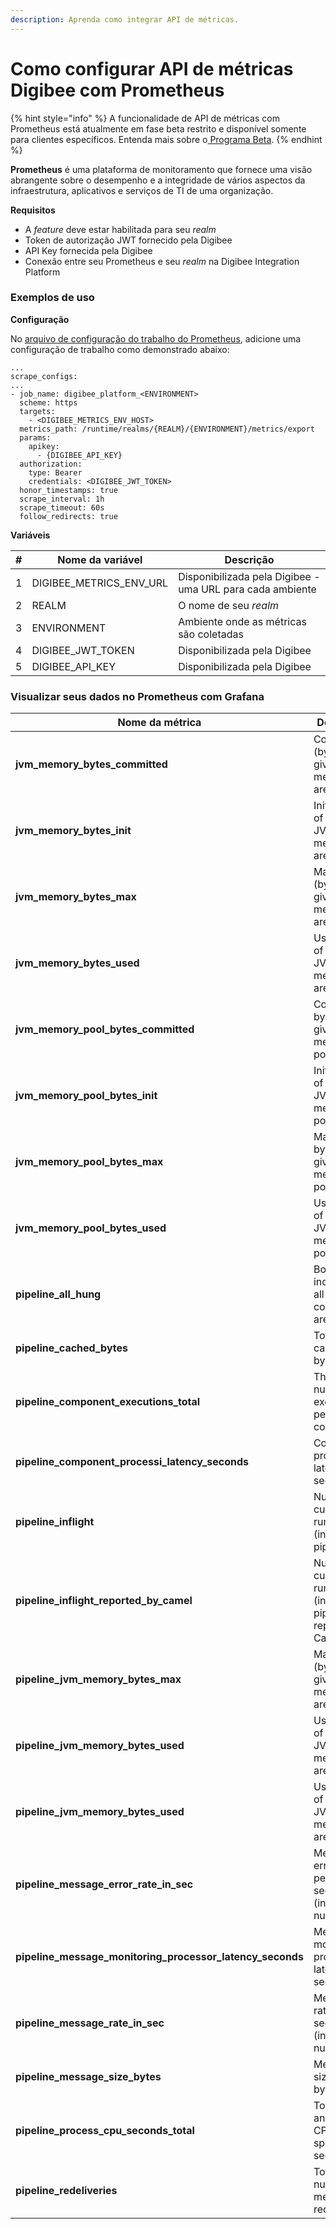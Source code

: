 ```yaml
---
description: Aprenda como integrar API de métricas.
---
```


# Como configurar API de métricas Digibee com Prometheus

{% hint style="info" %}
A funcionalidade de API de métricas com Prometheus está atualmente em fase beta restrito e disponível somente para clientes específicos. Entenda mais sobre o[ Programa Beta](https://docs.digibee.com/documentation/v/pt-br/geral/programa-beta).
{% endhint %}

**Prometheus** é uma plataforma de monitoramento que fornece uma visão abrangente sobre o desempenho e a integridade de vários aspectos da infraestrutura, aplicativos e serviços de TI de uma organização.

**Requisitos**

* A _feature_ deve estar habilitada para seu _realm_
* Token de autorização JWT fornecido pela Digibee
* API Key fornecida pela Digibee
* Conexão entre seu Prometheus e seu _realm_ na Digibee Integration Platform

### **Exemplos de uso**

**Configuração**

No [arquivo de configuração do trabalho do Prometheus](https://prometheus.io/docs/prometheus/latest/configuration/configuration/), adicione uma configuração de trabalho como demonstrado abaixo:

```
...
scrape_configs:
...
- job_name: digibee_platform_<ENVIRONMENT>
  scheme: https
  targets:
    - <DIGIBEE_METRICS_ENV_HOST>
  metrics_path: /runtime/realms/{REALM}/{ENVIRONMENT}/metrics/export
  params:
    apikey:
      - {DIGIBEE_API_KEY}
  authorization:
    type: Bearer
    credentials: <DIGIBEE_JWT_TOKEN>
  honor_timestamps: true
  scrape_interval: 1h
  scrape_timeout: 60s
  follow_redirects: true

```

**Variáveis**

| **#** | **Nome da variável**       | **Descrição**                                             |
| ----- | -------------------------- | --------------------------------------------------------- |
| 1     | DIGIBEE\_METRICS\_ENV\_URL | Disponibilizada pela Digibee - uma URL para cada ambiente |
| 2     | REALM                      | O nome de seu _realm_                                     |
| 3     | ENVIRONMENT                | Ambiente onde as métricas são coletadas                   |
| 4     | DIGIBEE\_JWT\_TOKEN        | Disponibilizada pela Digibee                              |
| 5     | DIGIBEE\_API\_KEY          | Disponibilizada pela Digibee                              |

### **Visualizar seus dados no Prometheus com Grafana**

<table data-full-width="true"><thead><tr><th>Nome da métrica</th><th>Descrição</th><th>Tipo</th></tr></thead><tbody><tr><td><strong>jvm_memory_bytes_committed</strong></td><td>Committed (bytes) of a given JVM memory area.</td><td>Gauge</td></tr><tr><td><strong>jvm_memory_bytes_init</strong></td><td>Initial bytes of a given JVM memory area.</td><td>Gauge</td></tr><tr><td><strong>jvm_memory_bytes_max</strong></td><td>Maximum (bytes) of a given JVM memory area.</td><td>Gauge</td></tr><tr><td><strong>jvm_memory_bytes_used</strong></td><td>Used bytes of a given JVM memory area.</td><td>Gauge</td></tr><tr><td><strong>jvm_memory_pool_bytes_committed</strong></td><td>Committed bytes of a given JVM memory pool.</td><td>Gauge</td></tr><tr><td><strong>jvm_memory_pool_bytes_init</strong></td><td>Initial bytes of a given JVM memory pool.</td><td>Gauge</td></tr><tr><td><strong>jvm_memory_pool_bytes_max</strong></td><td>Maximum bytes of a given JVM memory pool.</td><td>Gauge</td></tr><tr><td><strong>jvm_memory_pool_bytes_used</strong></td><td>Used bytes of a given JVM memory pool.</td><td>Gauge</td></tr><tr><td><strong>pipeline_all_hung</strong></td><td>Boolean indicating if all pipeline consumers are hung.</td><td>Gauge</td></tr><tr><td><strong>pipeline_cached_bytes</strong></td><td>Total cached bytes.</td><td>Summary</td></tr><tr><td><strong>pipeline_component_executions_total</strong></td><td>The total number of executions per component.</td><td>Counter</td></tr><tr><td><strong>pipeline_component_processi_latency_seconds</strong></td><td>Component processing latency in seconds.</td><td>Summary</td></tr><tr><td><strong>pipeline_inflight</strong></td><td>Number of currently running (inflight) pipelines.</td><td>Gauge</td></tr><tr><td><strong>pipeline_inflight_reported_by_camel</strong></td><td>Number of currently running (inflight) pipelines reported by Camel.</td><td>Gauge</td></tr><tr><td><strong>pipeline_jvm_memory_bytes_max</strong></td><td>Maximum (bytes) of a given JVM memory area.</td><td>Gauge</td></tr><tr><td><strong>pipeline_jvm_memory_bytes_used</strong></td><td>Used bytes of a given JVM memory area.</td><td>Gauge</td></tr><tr><td><strong>pipeline_jvm_memory_bytes_used</strong></td><td>Used bytes of a given JVM memory area.</td><td>Gauge</td></tr><tr><td><strong>pipeline_message_error_rate_in_sec</strong></td><td>Message error rate per seconds (integer number).</td><td>Gauge</td></tr><tr><td><strong>pipeline_message_monitoring_processor_latency_seconds</strong></td><td>Message monitoring processor latency in seconds.</td><td>Counter</td></tr><tr><td><strong>pipeline_message_rate_in_sec</strong></td><td>Message rate per seconds (integer number).</td><td>Gauge</td></tr><tr><td><strong>pipeline_message_size_bytes</strong></td><td>Message size in bytes.</td><td>Summary</td></tr><tr><td><strong>pipeline_process_cpu_seconds_total</strong></td><td>Total user and system CPU time spent in seconds.</td><td>Counter</td></tr><tr><td><strong>pipeline_redeliveries</strong></td><td>Total number of messages redelivered.</td><td>Counter</td></tr></tbody></table>

